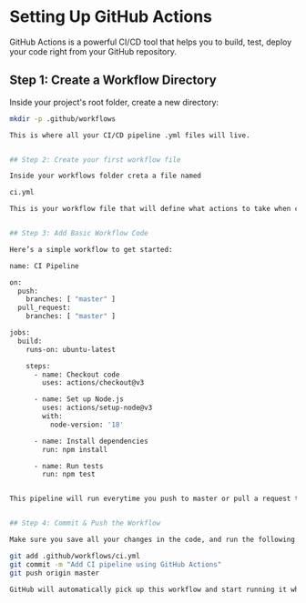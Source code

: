# Setting Up GitHub Actions

GitHub Actions is a powerful CI/CD tool that helps you to build, test, deploy your code right from your GitHub repository.


## Step 1: Create a Workflow Directory

Inside your project's root folder, create a new directory:

```bash
mkdir -p .github/workflows

This is where all your CI/CD pipeline .yml files will live.


## Step 2: Create your first workflow file

Inside your workflows folder creta a file named

ci.yml

This is your workflow file that will define what actions to take when certain events happen in your repo.


## Step 3: Add Basic Workflow Code

Here’s a simple workflow to get started:

name: CI Pipeline

on:
  push:
    branches: [ "master" ]
  pull_request:
    branches: [ "master" ]

jobs:
  build:
    runs-on: ubuntu-latest

    steps:
      - name: Checkout code
        uses: actions/checkout@v3

      - name: Set up Node.js
        uses: actions/setup-node@v3
        with:
          node-version: '18'

      - name: Install dependencies
        run: npm install

      - name: Run tests
        run: npm test


This pipeline will run everytime you push to master or pull a request targeting the master.


## Step 4: Commit & Push the Workflow

Make sure you save all your changes in the code, and run the following command to push the code:

git add .github/workflows/ci.yml
git commit -m "Add CI pipeline using GitHub Actions"
git push origin master

GitHub will automatically pick up this workflow and start running it when the trigger conditions are met.